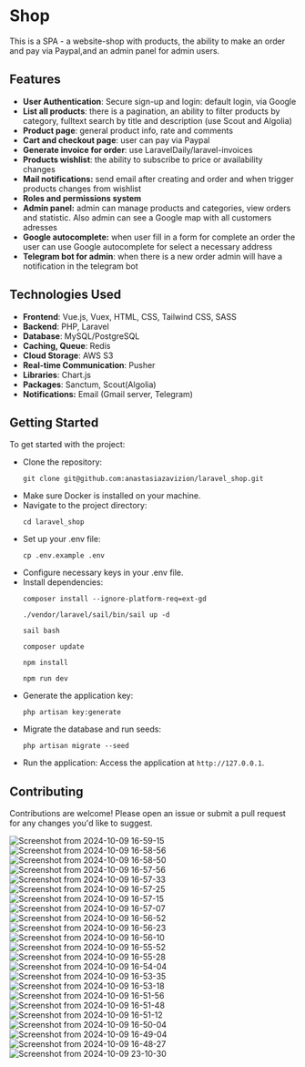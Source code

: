 <h1>Shop</h1>

<p>This is a SPA - a website-shop with products, the ability to make an order and pay via Paypal,and an admin panel for admin users.</p>

<h2>Features</h2>
<ul>
    <li><strong>User Authentication</strong>: Secure sign-up and login: default login, via Google</li>
    <li><strong>List all products</strong>: there is a pagination, an ability to filter products by category, fulltext search by title and description (use Scout and Algolia)</li>
    <li><strong>Product page</strong>: general product info, rate and comments</li>
    <li><strong>Cart and checkout page</strong>: user can pay via Paypal</li>
    <li><strong>Generate invoice for order</strong>: use LaravelDaily/laravel-invoices</li>
    <li><strong>Products wishlist</strong>: the ability to subscribe to price or availability changes</li>
    <li><strong>Mail notifications:</strong> send email after creating and order and when trigger products changes from wishlist</li>
    <li><strong>Roles and permissions system</strong></li>
    <li><strong>Admin panel:</strong> admin can manage products and categories, view orders and statistic. Also admin can see a Google map with all customers adresses</li>
    <li><strong>Google autocomplete:</strong> when user fill in a form for complete an order the user can use Google autocomplete for select a necessary address</li>
    <li><strong>Telegram bot for admin</strong>: when there is a new order admin will have a notification in the telegram bot</li>
</ul>

<h2>Technologies Used</h2>
<ul>
    <li><strong>Frontend</strong>: Vue.js, Vuex, HTML, CSS, Tailwind CSS, SASS</li>
    <li><strong>Backend</strong>: PHP, Laravel</li>
    <li><strong>Database</strong>: MySQL/PostgreSQL</li>
    <li><strong>Caching, Queue</strong>: Redis</li>
    <li><strong>Cloud Storage</strong>: AWS S3</li>
    <li><strong>Real-time Communication</strong>: Pusher</li>
    <li><strong>Libraries</strong>: Chart.js</li>
    <li><strong>Packages</strong>: Sanctum, Scout(Algolia)</li>
    <li><strong>Notifications:</strong> Email (Gmail server, Telegram)</li>
</ul>

<h2>Getting Started</h2>
<p>To get started with the project:</p>
<ul>
    <li>Clone the repository:
        <pre><code>git clone git@github.com:anastasiazavizion/laravel_shop.git</code></pre>
    </li>
    <li>Make sure Docker is installed on your machine.</li>
    <li>Navigate to the project directory:
        <pre><code>cd laravel_shop </code></pre>
    </li>
    <li>Set up your .env file:
        <pre><code>cp .env.example .env</code></pre>
    </li>
    <li>Configure necessary keys in your .env file.</li>
    <li>Install dependencies:
        <pre><code>composer install --ignore-platform-req=ext-gd</code></pre>
        <pre><code>./vendor/laravel/sail/bin/sail up -d</code></pre>
        <pre><code>sail bash</code></pre>
        <pre><code>composer update</code></pre>
        <pre><code>npm install</code></pre>
        <pre><code>npm run dev</code></pre>
    </li>
    <li>Generate the application key:
        <pre><code>php artisan key:generate</code></pre>
    </li>
    <li>Migrate the database and run seeds:
        <pre><code>php artisan migrate --seed</code></pre>
    </li>
    <li>Run the application:
        Access the application at <code>http://127.0.0.1</code>.</li>
</ul>

<h2>Contributing</h2>
<p>Contributions are welcome! Please open an issue or submit a pull request for any changes you'd like to suggest.</p>

![Screenshot from 2024-10-09 16-59-15](https://github.com/user-attachments/assets/aa9bb7eb-c568-45fb-a2ce-eccfb0b22f6e)
![Screenshot from 2024-10-09 16-58-56](https://github.com/user-attachments/assets/18e2559a-3f17-4998-bc05-d4abf96d8b17)
![Screenshot from 2024-10-09 16-58-50](https://github.com/user-attachments/assets/e1292bc8-ad79-415a-952a-f449bb2fe1d8)
![Screenshot from 2024-10-09 16-57-56](https://github.com/user-attachments/assets/024e0d37-6f76-4952-a737-46405bda5bbb)
![Screenshot from 2024-10-09 16-57-33](https://github.com/user-attachments/assets/cd6777af-eeba-4192-b695-7af19c5b873b)
![Screenshot from 2024-10-09 16-57-25](https://github.com/user-attachments/assets/bdf9a818-8d91-439b-a08c-5d14aee6299a)
![Screenshot from 2024-10-09 16-57-15](https://github.com/user-attachments/assets/e8dc1d7b-2919-478a-9d72-3916e2d72e15)
![Screenshot from 2024-10-09 16-57-07](https://github.com/user-attachments/assets/a6015dc6-0054-4460-835f-b3ecdd950eb9)
![Screenshot from 2024-10-09 16-56-52](https://github.com/user-attachments/assets/b949dfe3-fcff-4190-bd4f-d459d4c35324)
![Screenshot from 2024-10-09 16-56-23](https://github.com/user-attachments/assets/08c381a4-4aa4-47bc-86d1-413456dd0002)
![Screenshot from 2024-10-09 16-56-10](https://github.com/user-attachments/assets/034b03db-bcc9-4356-a689-c34dc599315e)
![Screenshot from 2024-10-09 16-55-52](https://github.com/user-attachments/assets/d42ec8c5-16eb-4889-96e6-d23ce2c670e3)
![Screenshot from 2024-10-09 16-55-28](https://github.com/user-attachments/assets/a11eaeae-2200-4aff-86ae-2c03aa2cef1f)
![Screenshot from 2024-10-09 16-54-04](https://github.com/user-attachments/assets/14243e69-05df-409b-82a6-df255cb46785)
![Screenshot from 2024-10-09 16-53-35](https://github.com/user-attachments/assets/7a345b0e-516a-438a-96e5-e1bdaf7d2f35)
![Screenshot from 2024-10-09 16-53-18](https://github.com/user-attachments/assets/9ba88b18-7188-4936-b4c6-23e4ac04146f)
![Screenshot from 2024-10-09 16-51-56](https://github.com/user-attachments/assets/b477360f-ad1b-4e36-a2e4-209fe168c152)
![Screenshot from 2024-10-09 16-51-48](https://github.com/user-attachments/assets/f2cd9805-4f85-478c-93a6-3af75e41a45d)
![Screenshot from 2024-10-09 16-51-12](https://github.com/user-attachments/assets/7e5986af-72b1-49f4-a956-2ae2fd9fdc5b)
![Screenshot from 2024-10-09 16-50-04](https://github.com/user-attachments/assets/0e6a2de2-36ac-4ae3-9e44-df98e19562a9)
![Screenshot from 2024-10-09 16-49-04](https://github.com/user-attachments/assets/52e3b994-c79f-41c5-b7f5-49a51e4a1ddb)
![Screenshot from 2024-10-09 16-48-27](https://github.com/user-attachments/assets/462abc59-0d49-4eaf-af40-a55fd8c28344)
![Screenshot from 2024-10-09 23-10-30](https://github.com/user-attachments/assets/ef28aa3b-b572-4085-b00b-d402d367a167)



